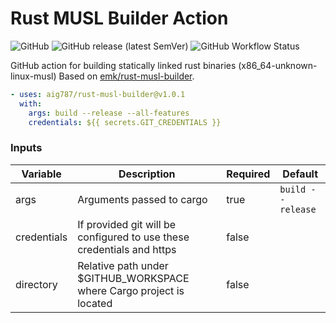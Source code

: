 Rust MUSL Builder Action
========================

![GitHub](https://img.shields.io/github/license/aig787/rust-musl-builder)
![GitHub release (latest SemVer)](https://img.shields.io/github/v/release/aig787/rust-musl-builder)
![GitHub Workflow Status](https://img.shields.io/github/workflow/status/aig787/rust-musl-builder/CI)

GitHub action for building statically linked rust binaries (x86_64-unknown-linux-musl) Based on [emk/rust-musl-builder](https://github.com/emk/rust-musl-builder).

```yaml
- uses: aig787/rust-musl-builder@v1.0.1
  with:
    args: build --release --all-features
    credentials: ${{ secrets.GIT_CREDENTIALS }}
```
### Inputs
| Variable | Description | Required | Default |
|----------|-------------|----------|---------|
| args     | Arguments passed to cargo | true | `build --release` | 
| credentials | If provided git will be configured to use these credentials and https | false | |
| directory | Relative path under $GITHUB_WORKSPACE where Cargo project is located | false | |

